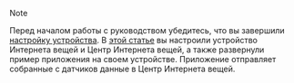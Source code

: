 > [!NOTE]
> Перед началом работы с руководством убедитесь, что вы завершили [настройку устройства](../articles/iot-hub/iot-hub-raspberry-pi-kit-node-get-started.md). В [этой статье](../articles/iot-hub/iot-hub-raspberry-pi-kit-node-get-started.md) вы настроили устройство Интернета вещей и Центр Интернета вещей, а также развернули пример приложения на своем устройстве. Приложение отправляет собранные с датчиков данные в Центр Интернета вещей.
